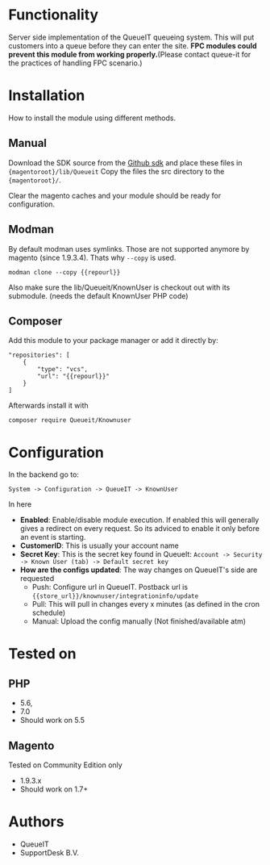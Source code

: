 

# Functionality

Server side implementation of the QueueIT queueing system. This will put customers into a queue before they can enter the site.
**FPC modules could prevent this module from working properly.**(Please contact queue-it for the practices of handling FPC scenario.)


# Installation
How to install the module using different methods.

## Manual
Download the SDK source from the [Github sdk](https://github.com/queueit/KnownUser.V3.PHP) and place these files in `{magentoroot}/lib/Queueit`
Copy the files the src directory to the `{magentoroot}/`.

Clear the magento caches and your module should be ready for configuration.

## Modman

By default modman uses symlinks. Those are not supported anymore by magento (since 1.9.3.4). Thats why `--copy` is used. 
```
modman clone --copy {{repourl}}
```

Also make sure the  lib/Queueit/KnownUser is checkout out with its submodule. (needs the default KnownUser PHP code)

## Composer

Add this module to your package manager or add it directly by:

```
"repositories": [
    {
        "type": "vcs",
        "url": "{{repourl}}"
    }
]
```

Afterwards install it with
```
composer require Queueit/Knownuser
```

# Configuration
In the backend go to:

`System -> Configuration -> QueueIT -> KnownUser`

In here 

- **Enabled**: Enable/disable module execution. If enabled this will generally gives a redirect on every request. So its adviced to enable it only before an event is starting.
- **CustomerID**: This is usually your account name
- **Secret Key**: This is the secret key found in QueueIt: `Account -> Security -> Known User (tab) -> Default secret key` 
- **How are the configs updated**: The way changes on QueueIT's side are requested
  - Push: Configure url in QueueIT. Postback url is `{{store_url}}/knownuser/integrationinfo/update`
  - Pull: This will pull in changes every x minutes (as defined in the cron schedule)
  - Manual: Upload the config manually (Not finished/available atm)

# Tested on

## PHP

- 5.6, 
- 7.0
- Should work on 5.5

## Magento
Tested on Community Edition only

- 1.9.3.x
- Should work on 1.7+  

# Authors

- QueueIT
- SupportDesk B.V.
